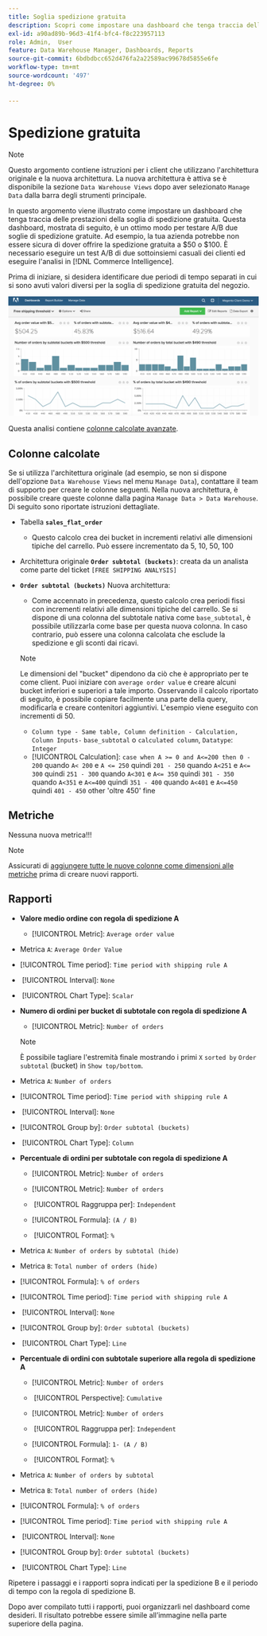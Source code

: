 ```yaml
---
title: Soglia spedizione gratuita
description: Scopri come impostare una dashboard che tenga traccia delle prestazioni della soglia di spedizione gratuita.
exl-id: a90ad89b-96d3-41f4-bfc4-f8c223957113
role: Admin,  User
feature: Data Warehouse Manager, Dashboards, Reports
source-git-commit: 6bdbdbcc652d476fa2a22589ac99678d5855e6fe
workflow-type: tm+mt
source-wordcount: '497'
ht-degree: 0%

---
```


# Spedizione gratuita

>[!NOTE]
>
>Questo argomento contiene istruzioni per i client che utilizzano l&#39;architettura originale e la nuova architettura. La nuova architettura è attiva se è disponibile la sezione `Data Warehouse Views` dopo aver selezionato `Manage Data` dalla barra degli strumenti principale.

In questo argomento viene illustrato come impostare un dashboard che tenga traccia delle prestazioni della soglia di spedizione gratuita. Questa dashboard, mostrata di seguito, è un ottimo modo per testare A/B due soglie di spedizione gratuite. Ad esempio, la tua azienda potrebbe non essere sicura di dover offrire la spedizione gratuita a $50 o $100. È necessario eseguire un test A/B di due sottoinsiemi casuali dei clienti ed eseguire l&#39;analisi in [!DNL Commerce Intelligence].

Prima di iniziare, si desidera identificare due periodi di tempo separati in cui si sono avuti valori diversi per la soglia di spedizione gratuita del negozio.

![](../../assets/free_shipping_threshold.png)

Questa analisi contiene [colonne calcolate avanzate](../data-warehouse-mgr/adv-calc-columns.md).

## Colonne calcolate

Se si utilizza l&#39;architettura originale (ad esempio, se non si dispone dell&#39;opzione `Data Warehouse Views` nel menu `Manage Data`), contattare il team di supporto per creare le colonne seguenti. Nella nuova architettura, è possibile creare queste colonne dalla pagina `Manage Data > Data Warehouse`. Di seguito sono riportate istruzioni dettagliate.

* Tabella **`sales_flat_order`**
   * Questo calcolo crea dei bucket in incrementi relativi alle dimensioni tipiche del carrello. Può essere incrementato da 5, 10, 50, 100

* Architettura originale **`Order subtotal (buckets)`**: creata da un analista come parte del ticket `[FREE SHIPPING ANALYSIS]`
* **`Order subtotal (buckets)`** Nuova architettura:
   * Come accennato in precedenza, questo calcolo crea periodi fissi con incrementi relativi alle dimensioni tipiche del carrello. Se si dispone di una colonna del subtotale nativa come `base_subtotal`, è possibile utilizzarla come base per questa nuova colonna. In caso contrario, può essere una colonna calcolata che esclude la spedizione e gli sconti dai ricavi.

  >[!NOTE]
  >
  >Le dimensioni del &quot;bucket&quot; dipendono da ciò che è appropriato per te come client. Puoi iniziare con `average order value` e creare alcuni bucket inferiori e superiori a tale importo. Osservando il calcolo riportato di seguito, è possibile copiare facilmente una parte della query, modificarla e creare contenitori aggiuntivi. L&#39;esempio viene eseguito con incrementi di 50.

   * `Column type - Same table, Column definition - Calculation, Column Inputs-` `base_subtotal` o `calculated column`, `Datatype`: `Integer`
   * [!UICONTROL Calculation]: `case when A >= 0 and A<=200 then 0 - 200`
quando `A< 200` e `A <= 250` quindi `201 - 250`
quando `A<251` e `A<= 300` quindi `251 - 300`
quando `A<301` e `A<= 350` quindi `301 - 350`
quando `A<351` e `A<=400` quindi `351 - 400`
quando `A<401` e `A<=450` quindi `401 - 450`
other &#39;oltre 450&#39;
fine


## Metriche

Nessuna nuova metrica!!!

>[!NOTE]
>
>Assicurati di [aggiungere tutte le nuove colonne come dimensioni alle metriche](../data-warehouse-mgr/manage-data-dimensions-metrics.md) prima di creare nuovi rapporti.

## Rapporti

* **Valore medio ordine con regola di spedizione A**
   * [!UICONTROL Metric]: `Average order value`

* Metrica `A`: `Average Order Value`
* [!UICONTROL Time period]: `Time period with shipping rule A`
* &#x200B;
  [!UICONTROL Interval]: `None`
* &#x200B;
  [!UICONTROL Chart Type]: `Scalar`

* **Numero di ordini per bucket di subtotale con regola di spedizione A**
   * [!UICONTROL Metric]: `Number of orders`

  >[!NOTE]
  >
  >È possibile tagliare l&#39;estremità finale mostrando i primi `X` `sorted by` `Order subtotal` (bucket) in `Show top/bottom`.

* Metrica `A`: `Number of orders`
* [!UICONTROL Time period]: `Time period with shipping rule A`
* &#x200B;
  [!UICONTROL Interval]: `None`
* [!UICONTROL Group by]: `Order subtotal (buckets)`
* &#x200B;
  [!UICONTROL Chart Type]: `Column`

* **Percentuale di ordini per subtotale con regola di spedizione A**
   * [!UICONTROL Metric]: `Number of orders`

   * [!UICONTROL Metric]: `Number of orders`
   * &#x200B;
     [!UICONTROL Raggruppa per]: `Independent`
   * [!UICONTROL Formula]: `(A / B)`
   * &#x200B;
     [!UICONTROL Format]: `%`

* Metrica `A`: `Number of orders by subtotal (hide)`
* Metrica `B`: `Total number of orders (hide)`
* [!UICONTROL Formula]: `% of orders`
* [!UICONTROL Time period]: `Time period with shipping rule A`
* &#x200B;
  [!UICONTROL Interval]: `None`
* [!UICONTROL Group by]: `Order subtotal (buckets)`
* &#x200B;
  [!UICONTROL Chart Type]: `Line`

* **Percentuale di ordini con subtotale superiore alla regola di spedizione A**
   * [!UICONTROL Metric]: `Number of orders`
   * &#x200B;
     [!UICONTROL Perspective]: `Cumulative`

   * [!UICONTROL Metric]: `Number of orders`
   * &#x200B;
     [!UICONTROL Raggruppa per]: `Independent`

   * [!UICONTROL Formula]: `1- (A / B)`
   * &#x200B;
     [!UICONTROL Format]: `%`

* Metrica `A`: `Number of orders by subtotal`
* Metrica `B`: `Total number of orders (hide)`
* [!UICONTROL Formula]: `% of orders`
* [!UICONTROL Time period]: `Time period with shipping rule A`
* &#x200B;
  [!UICONTROL Interval]: `None`
* [!UICONTROL Group by]: `Order subtotal (buckets)`
* &#x200B;
  [!UICONTROL Chart Type]: `Line`


Ripetere i passaggi e i rapporti sopra indicati per la spedizione B e il periodo di tempo con la regola di spedizione B.

Dopo aver compilato tutti i rapporti, puoi organizzarli nel dashboard come desideri. Il risultato potrebbe essere simile all’immagine nella parte superiore della pagina.
